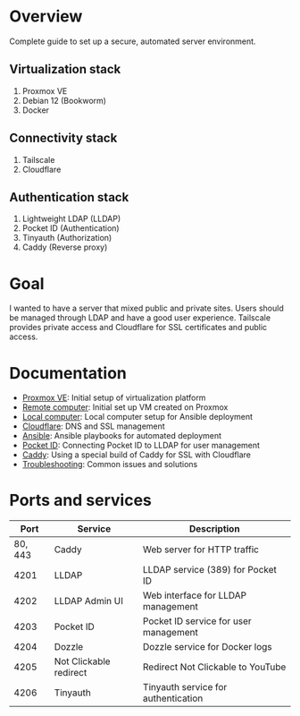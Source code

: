 # Overview

Complete guide to set up a secure, automated server environment.

## Virtualization stack

1. Proxmox VE
2. Debian 12 (Bookworm)
3. Docker

## Connectivity stack

1. Tailscale
2. Cloudflare

## Authentication stack

1. Lightweight LDAP (LLDAP)
2. Pocket ID (Authentication)
3. Tinyauth (Authorization)
4. Caddy (Reverse proxy)

# Goal

I wanted to have a server that mixed public and private sites. Users should be managed through LDAP and have a good user experience. Tailscale provides private access and Cloudflare for SSL certificates and public access.

# Documentation

-   [Proxmox VE](docs/proxmox.md): Initial setup of virtualization platform
-   [Remote computer](docs/remote.md): Initial set up VM created on Proxmox
-   [Local computer](docs/local.md): Local computer setup for Ansible deployment
-   [Cloudflare](docs/cloudflare.md): DNS and SSL management
-   [Ansible](docs/ansible.md): Ansible playbooks for automated deployment
-   [Pocket ID](docs/pocket-id.md): Connecting Pocket ID to LLDAP for user management
-   [Caddy](docs/caddy.md): Using a special build of Caddy for SSL with Cloudflare
-   [Troubleshooting](docs/troubleshooting.md): Common issues and solutions

# Ports and services

| Port    | Service                | Description                           |
| ------- | ---------------------- | ------------------------------------- |
| 80, 443 | Caddy                  | Web server for HTTP traffic           |
| 4201    | LLDAP                  | LLDAP service (389) for Pocket ID     |
| 4202    | LLDAP Admin UI         | Web interface for LLDAP management    |
| 4203    | Pocket ID              | Pocket ID service for user management |
| 4204    | Dozzle                 | Dozzle service for Docker logs        |
| 4205    | Not Clickable redirect | Redirect Not Clickable to YouTube     |
| 4206    | Tinyauth               | Tinyauth service for authentication   |
